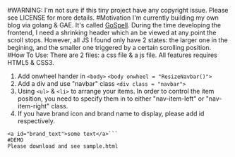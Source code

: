 #WARNING:
I'm not sure if this tiny project have any copyright issue. Please see LICENSE for more details.
#Motivation
I'm currently building my own blog via golang & GAE. It's called [GoSpell](https://github.com/tonyshaw/GoSpell). During the time developing the frontend, I need a shrinking header which an be viewed at any point the scroll stops.
However, all JS I found only have 2 states: the larger one in the begining, and the smaller one triggered by a certain scrolling position.
#How To Use:
There are 2 files: a css file & a js file. All features requires HTML5 & CSS3.
1. Add onwheel hander in `<body>`
```<body onwheel = "ResizeNavbar()">```
2. Add a div and use "navbar" class
```<div class = "navbar">```
3. Using `<ul>` & `<li>` to arrange your items. In order to control the item position, you need to specify them in to either "nav-item-left" or "nav-item-right" class.
4. If you have brand icon and brand name to display, please add id respectively.
```<img src="a.png" id="brand_icon"></image>
<a id="brand_text">some text</a>```
#DEMO
Please download and see sample.html